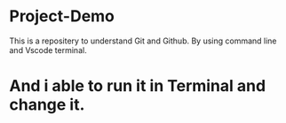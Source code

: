 # Project-Demo
This is a repositery to understand Git and Github.
By using command line and Vscode terminal.
# And i able to run it in Terminal and change it.